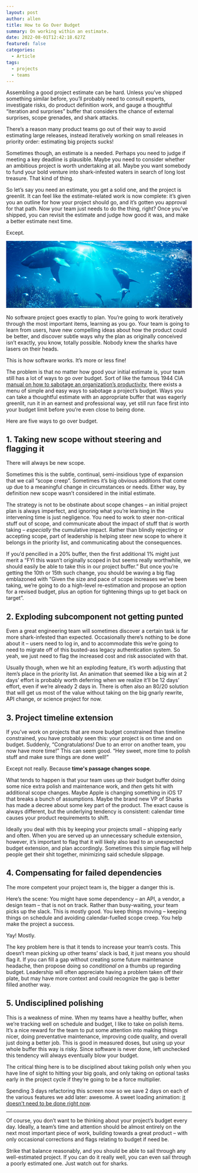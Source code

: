 ```yaml
---
layout: post
author: allen
title: How to Go Over Budget
summary: On working within an estimate.
date: 2022-08-01T12:42:18.627Z
featured: false
categories:
  - Article
tags:
  - projects
  - teams
---
```


Assembling a good project estimate can be hard. Unless you’ve shipped something similar before, you’ll probably need to consult experts, investigate risks, do product definition work, and gauge a thoughtful “iteration and surprises” buffer that considers the chance of external surprises, scope grenades, and shark attacks.

There’s a reason many product teams go out of their way to avoid estimating large releases, instead iteratively working on small releases in priority order: estimating big projects sucks!

Sometimes though, an estimate is a needed. Perhaps you need to judge if meeting a key deadline is plausible. Maybe you need to consider whether an ambitious project is worth undertaking at all. Maybe you want somebody to fund your bold venture into shark-infested waters in search of long lost treasure. That kind of thing.

So let’s say you need an estimate, you get a solid one, and the project is greenlit. It can feel like the estimate-related work is now complete: it’s given you an outline for how your project should go, and it’s gotten you approval for that path. Now your team just needs to do the thing, right? Once you’ve shipped, you can revisit the estimate and judge how good it was, and make a better estimate next time.

Except.

<img src="/images/2022/sharks-istock.jpg" >

No software project goes exactly to plan. You’re going to work iteratively through the most important items, learning as you go. Your team is going to learn from users, have new compelling ideas about how the product could be better, and discover subtle ways why the plan as originally conceived isn’t exactly, you know, totally possible. Nobody knew the sharks have lasers on their heads.

This is how software works. It’s more or less fine!

The problem is that no matter how good your initial estimate is, your team still has a lot of ways to go over budget. Sort of like the famous 1944 CIA [manual on how to sabotage an organization’s productivity](https://www.hsdl.org/?abstract&did=750070), there exists a menu of simple and easy ways to sabotage a project’s budget. Ways you can take a thoughtful estimate with an appropriate buffer that was eagerly greenlit, run it in an earnest and professional way, yet still run face first into your budget limit before you’re even close to being done.

Here are five ways to go over budget.

## 1. Taking new scope without steering and flagging it
There will always be new scope.

Sometimes this is the subtle, continual, semi-insidious type of expansion that we call “scope creep”. Sometimes it’s big obvious additions that come up due to a meaningful change in circumstances or needs. Either way, by definition new scope wasn’t considered in the initial estimate.

The strategy is not to be obstinate about scope changes – an initial project plan is always imperfect, and ignoring what you’re learning in the intervening time is just negligence. You need to work to steer non-critical stuff out of scope, and communicate about the impact of stuff that *is* worth taking – *especially* the cumulative impact. Rather than blindly rejecting or accepting scope, part of leadership is helping steer new scope to where it belongs in the priority list, and communicating about the consequences.

If you’d pencilled in a 20% buffer, then the first additional 1% might just merit a “FYI this wasn’t originally scoped in but seems really worthwhile, we should easily be able to take this in our project buffer.” But once you’re getting the 10th or 15th such change, you should be waving a big flag emblazoned with “Given the size and pace of scope increases we’ve been taking, we’re going to do a high-level re-estimation and propose an option for a revised budget, plus an option for tightening things up to get back on target”.

## 2. Exploding subcomponent not getting punted
Even a great engineering team will sometimes discover a certain task is far more shark-infested than expected. Occasionally there’s nothing to be done about it – users need to log in, and to accommodate this we’re going to need to migrate off of this busted-ass legacy authentication system. So yeah, we just need to flag the increased cost and risk associated with that.

Usually though, when we hit an exploding feature, it’s worth adjusting that item’s place in the priority list. An animation that seemed like a big win at 2 days’ effort is probably worth deferring when we realize it’ll be 12 days’ effort, even if we’re already 2 days in. There is often also an 80/20 solution that will get us most of the value without taking on the big gnarly rewrite, API change, or science project for now.

## 3. Project timeline extension
If you’ve work on projects that are more budget constrained than timeline constrained, you have probably seen this: your project is on time and on budget. Suddenly, “Congratulations! Due to an error on another team, you now have more time!” This can seem good. “Hey sweet, more time to polish stuff and make sure things are done well!”

Except not really. Because **time's passage changes scope**.

What tends to happen is that your team uses up their budget buffer doing some nice extra polish and maintenance work, and *then* gets hit with additional scope changes. Maybe Apple is changing something in iOS 17 that breaks a bunch of assumptions. Maybe the brand new VP of Sharks has made a decree about some key part of the product. The exact cause is always different, but the underlying tendency is consistent: calendar time causes your product requirements to shift.

Ideally you deal with this by keeping your projects small – shipping early and often. When you are served up an unnecessary schedule extension, however, it’s important to flag that it will likely also lead to an unexpected budget extension, and plan accordingly. Sometimes this simple flag will help people get their shit together, minimizing said schedule slippage.

## 4. Compensating for failed dependencies
The more competent your project team is, the bigger a danger this is.

Here’s the scene: You might have some dependency – an API, a vendor, a design team – that is not on track. Rather than busy-waiting, your team picks up the slack. This is mostly good. You keep things moving – keeping things on schedule and avoiding calendar-fuelled scope creep. You help make the project a success.

Yay! Mostly.

The key problem here is that it tends to increase your team’s costs. This doesn’t mean picking up other teams’ slack is bad, it just means you should flag it. If you can fill a gap without creating some future maintenance headache, then propose doing so *conditional on* a thumbs up regarding budget. Leadership will often appreciate having a problem taken off their plate, but may have more context and could recognize the gap is better filled another way.

## 5. Undisciplined polishing
This is a weakness of mine. When my teams have a healthy buffer, when we’re tracking well on schedule and budget, I like to take on polish items. It’s a nice reward for the team to put some attention into making things nicer, doing preventative maintenance, improving code quality, and overall just doing a better job. This is good in measured doses, but using up your whole buffer this way is risky. Since software is never done, left unchecked this tendency will always eventually blow your budget. 

The critical thing here is to be disciplined about taking polish only when you have line of sight to hitting your big goals, and only taking on optional tasks early in the project cycle if they’re going to be a force multiplier.

Spending 3 days refactoring this screen now so we save 2 days on each of the various features we add later: awesome. A sweet loading animation: [it doesn't need to be done right now](https://allenpike.com/2022/what-doesnt-need-to-be-done).

---

Of course, you don’t want to be thinking about your project’s budget every day. Ideally, a team’s time and attention should be almost entirely on the next most important piece of work, building towards a great product – with only occasional corrections and flags relating to budget if need be.

Strike that balance reasonably, and you should be able to sail through any well-estimated project. If you can do it really well, you can even sail through a poorly estimated one. Just watch out for sharks.